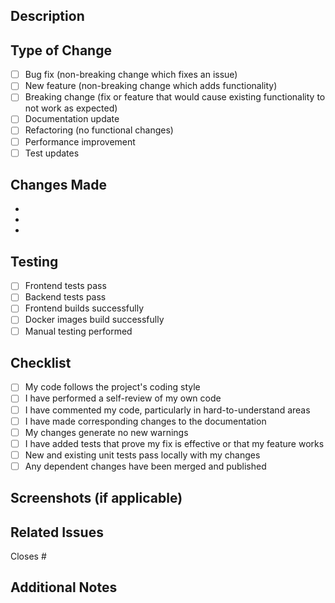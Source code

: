 ## Description
<!-- Provide a brief description of the changes in this PR -->


## Type of Change
<!-- Mark the relevant option with an "x" -->

- [ ] Bug fix (non-breaking change which fixes an issue)
- [ ] New feature (non-breaking change which adds functionality)
- [ ] Breaking change (fix or feature that would cause existing functionality to not work as expected)
- [ ] Documentation update
- [ ] Refactoring (no functional changes)
- [ ] Performance improvement
- [ ] Test updates

## Changes Made
<!-- List the main changes made in this PR -->

-
-
-

## Testing
<!-- Describe the tests you ran to verify your changes -->

- [ ] Frontend tests pass
- [ ] Backend tests pass
- [ ] Frontend builds successfully
- [ ] Docker images build successfully
- [ ] Manual testing performed

## Checklist
<!-- Ensure all items are checked before requesting review -->

- [ ] My code follows the project's coding style
- [ ] I have performed a self-review of my own code
- [ ] I have commented my code, particularly in hard-to-understand areas
- [ ] I have made corresponding changes to the documentation
- [ ] My changes generate no new warnings
- [ ] I have added tests that prove my fix is effective or that my feature works
- [ ] New and existing unit tests pass locally with my changes
- [ ] Any dependent changes have been merged and published

## Screenshots (if applicable)
<!-- Add screenshots to help explain your changes -->


## Related Issues
<!-- Link to related issues using #issue_number -->

Closes #

## Additional Notes
<!-- Add any additional notes or context about the PR -->
